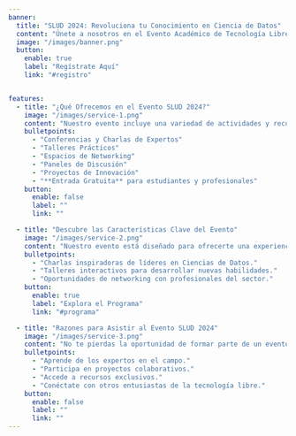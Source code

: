 ```yaml
---
banner:
  title: "SLUD 2024: Revoluciona tu Conocimiento en Ciencia de Datos"
  content: "Únete a nosotros en el Evento Académico de Tecnología Libre SLUD 2024, donde exploraremos las últimas tendencias y avances en Ciencias de Datos. Desarrolla tus habilidades y conoce a expertos en el campo."
  image: "/images/banner.png"
  button:
    enable: true
    label: "Regístrate Aquí"
    link: "#registro"


features:
  - title: "¿Qué Ofrecemos en el Evento SLUD 2024?"
    image: "/images/service-1.png"
    content: "Nuestro evento incluye una variedad de actividades y recursos para promover el uso y desarrollo de la tecnología libre y las Ciencias de Datos. Descubre lo que tenemos preparado para ti."
    bulletpoints:
      - "Conferencias y Charlas de Expertos"
      - "Talleres Prácticos"
      - "Espacios de Networking"
      - "Paneles de Discusión"
      - "Proyectos de Innovación"
      - "**Entrada Gratuita** para estudiantes y profesionales"
    button:
      enable: false
      label: ""
      link: ""

  - title: "Descubre las Características Clave del Evento"
    image: "/images/service-2.png"
    content: "Nuestro evento está diseñado para ofrecerte una experiencia educativa y colaborativa. Aquí algunas de las características más destacadas:"
    bulletpoints:
      - "Charlas inspiradoras de líderes en Ciencias de Datos."
      - "Talleres interactivos para desarrollar nuevas habilidades."
      - "Oportunidades de networking con profesionales del sector."
    button:
      enable: true
      label: "Explora el Programa"
      link: "#programa"

  - title: "Razones para Asistir al Evento SLUD 2024"
    image: "/images/service-3.png"
    content: "No te pierdas la oportunidad de formar parte de un evento que promueve el conocimiento y la innovación en Ciencias de Datos y tecnología libre."
    bulletpoints:
      - "Aprende de los expertos en el campo."
      - "Participa en proyectos colaborativos."
      - "Accede a recursos exclusivos."
      - "Conéctate con otros entusiastas de la tecnología libre."
    button:
      enable: false
      label: ""
      link: ""
---
```

